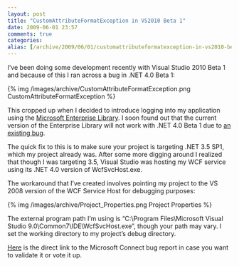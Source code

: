 ```yaml
---
layout: post
title: "CustomAttributeFormatException in VS2010 Beta 1"
date: 2009-06-01 23:57
comments: true
categories: 
alias: [/archive/2009/06/01/customattributeformatexception-in-vs2010-beta-1.aspx]
---
```

I’ve been doing some development recently with Visual Studio 2010 Beta 1 and because of this I ran across a bug in .NET 4.0 Beta 1:

{% img /images/archive/CustomAttributeFormatException.png CustomAttributeFormatException %}

This cropped up when I decided to introduce logging into my application using the [Microsoft Enterprise Library](http://entlib.codeplex.com/). I soon found out that the current version of the Enterprise Library will not work with .NET 4.0 Beta 1 due to [an existing bug](http://entlib.codeplex.com/Thread/View.aspx?ThreadId=56814).

The quick fix to this is to make sure your project is targeting .NET 3.5 SP1, which my project already was. After some more digging around I realized that though I was targeting 3.5, Visual Studio was hosting my WCF service using its .NET 4.0 version of WcfSvcHost.exe.

The workaround that I’ve created involves pointing my project to the VS 2008 version of the WCF Service Host for debugging purposes:

{% img /images/archive/Project_Properties.png Project Properties %}

The external program path I’m using is “C:\Program Files\Microsoft Visual Studio 9.0\Common7\IDE\WcfSvcHost.exe”, though your path may vary. I set the working directory to my project’s debug directory.

[Here](https://connect.microsoft.com/VisualStudio/feedback/ViewFeedback.aspx?FeedbackID=444020) is the direct link to the Microsoft Connect bug report in case you want to validate it or vote it up.